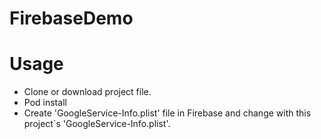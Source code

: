 # FirebaseDemo

# Usage
- Clone or download project file.
- Pod install 
- Create 'GoogleService-Info.plist' file in Firebase and change with this project`s 'GoogleService-Info.plist'.
